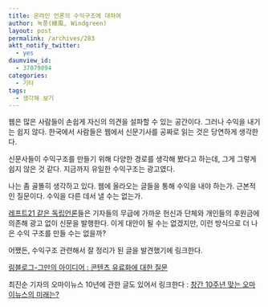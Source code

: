 ```yaml
---
title: 온라인 언론의 수익구조에 대하여
author: 녹풍(綠風, Windgreen)
layout: post
permalink: /archives/283
aktt_notify_twitter:
  - yes
daumview_id:
  - 37079894
categories:
  - 기타
tags:
  - 생각해 보기
---
```

웹은 많은 사람들이 손쉽게 자신의 의견을 설파할 수 있는 공간이다. 그러나 수익을 내기는 쉽지 않다. 한국에서 사람들은 웹에서 신문기사를 공짜로 읽는 것은 당연하게 생각한다.

신문사들이 수익구조를 만들기 위해 다양한 경로를 생각해 봤다고 하는데, 그게 그렇게 쉽지 않은 것 같다. 지금까지 유일한 수익구조는 광고였다.

나는 좀 골똘히 생각하고 있다. 웹에 올라오는 글들을 통해 수익을 내야 하는가. 근본적인 질문이다. 수익을 다른 데서 낼 수는 없는가.

<a href="http://left21.com" target="_blank">레프트21 같은 독립언론</a>들은 기자들의 무급에 가까운 헌신과 단체와 개인들의 후원금에 의존해 광고 없이 신문을 발행한다. 이게 대안이 될 수는 없겠지만, 이런 방식으로 더 나은 수익 구조를 만들 수는 없을까?

어쨌든, 수익구조 관련해서 잘 정리가 된 글을 발견했기에 링크한다.

<a href="http://ringblog.net/1773" target="_blank">링블로그-그만의 아이디어 : 콘텐츠 유료화에 대한 질문</a>

최진순 기자의 오마이뉴스 10년에 관한 글도 있어서 링크한다 : <a href="http://onlinejournalism.co.kr/1196230887" target="_blank">창간 10주년 맞는 오마이뉴스의 미래는?</a>